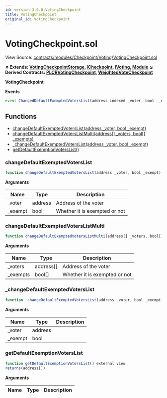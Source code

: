 ```yaml
---
id: version-3.0.0-VotingCheckpoint
title: VotingCheckpoint
original_id: VotingCheckpoint
---
```


# VotingCheckpoint.sol

View Source: [contracts/modules/Checkpoint/Voting/VotingCheckpoint.sol](../../contracts/modules/Checkpoint/Voting/VotingCheckpoint.sol)

**↗ Extends: [VotingCheckpointStorage](VotingCheckpointStorage.md), [ICheckpoint](ICheckpoint.md), [IVoting](IVoting.md), [Module](Module.md)**
**↘ Derived Contracts: [PLCRVotingCheckpoint](PLCRVotingCheckpoint.md), [WeightedVoteCheckpoint](WeightedVoteCheckpoint.md)**

**VotingCheckpoint**

**Events**

```js
event ChangedDefaultExemptedVotersList(address indexed _voter, bool  _exempt);
```

## Functions

- [changeDefaultExemptedVotersList(address _voter, bool _exempt)](#changedefaultexemptedvoterslist)
- [changeDefaultExemptedVotersListMulti(address[] _voters, bool[] _exempts)](#changedefaultexemptedvoterslistmulti)
- [_changeDefaultExemptedVotersList(address _voter, bool _exempt)](#_changedefaultexemptedvoterslist)
- [getDefaultExemptionVotersList()](#getdefaultexemptionvoterslist)

### changeDefaultExemptedVotersList

```js
function changeDefaultExemptedVotersList(address _voter, bool _exempt) external nonpayable withPerm 
```

**Arguments**

| Name        | Type           | Description  |
| ------------- |------------- | -----|
| _voter | address | Address of the voter | 
| _exempt | bool | Whether it is exempted or not | 

### changeDefaultExemptedVotersListMulti

```js
function changeDefaultExemptedVotersListMulti(address[] _voters, bool[] _exempts) external nonpayable withPerm 
```

**Arguments**

| Name        | Type           | Description  |
| ------------- |------------- | -----|
| _voters | address[] | Address of the voter | 
| _exempts | bool[] | Whether it is exempted or not | 

### _changeDefaultExemptedVotersList

```js
function _changeDefaultExemptedVotersList(address _voter, bool _exempt) internal nonpayable
```

**Arguments**

| Name        | Type           | Description  |
| ------------- |------------- | -----|
| _voter | address |  | 
| _exempt | bool |  | 

### getDefaultExemptionVotersList

```js
function getDefaultExemptionVotersList() external view
returns(address[])
```

**Arguments**

| Name        | Type           | Description  |
| ------------- |------------- | -----|

